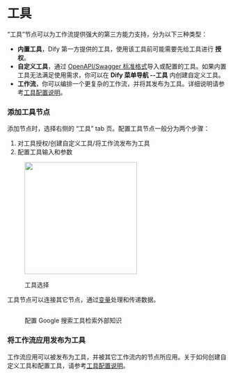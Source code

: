 # 工具

“工具”节点可以为工作流提供强大的第三方能力支持，分为以下三种类型：

* **内置工具**，Dify 第一方提供的工具，使用该工具前可能需要先给工具进行 **授权**。
* **自定义工具**，通过 [OpenAPI/Swagger 标准格式](https://swagger.io/specification/)导入或配置的工具。如果内置工具无法满足使用需求，你可以在 **Dify 菜单导航 --工具** 内创建自定义工具。
* **工作流**，你可以编排一个更复杂的工作流，并将其发布为工具。详细说明请参考[工具配置说明](https://docs.dify.ai/v/zh-hans/guides/tools)。

### 添加工具节点

添加节点时，选择右侧的 “工具” tab 页。配置工具节点一般分为两个步骤：

1. 对工具授权/创建自定义工具/将工作流发布为工具
2. 配置工具输入和参数

<figure><img src="../../../.gitbook/assets/image (231).png" alt="" width="258"><figcaption><p>工具选择</p></figcaption></figure>

工具节点可以连接其它节点，通过[变量](https://docs.dify.ai/v/zh-hans/guides/workflow/variables)处理和传递数据。

<figure><img src="../../../.gitbook/assets/image (232).png" alt=""><figcaption><p>配置 Google 搜索工具检索外部知识</p></figcaption></figure>

### 将工作流应用发布为工具

工作流应用可以被发布为工具，并被其它工作流内的节点所应用。关于如何创建自定义工具和配置工具，请参考[工具配置说明](https://docs.dify.ai/v/zh-hans/guides/tools)。

